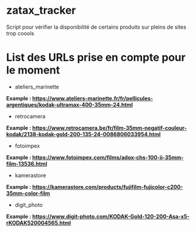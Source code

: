 # zatax_tracker

Script pour vérifier la disponibilité de certains produits sur pleins de sites trop coools

# List des URLs prise en compte pour le moment
* ateliers_marinette

**Example : https://www.ateliers-marinette.fr/fr/pellicules-argentiques/kodak-ultramax-400-35mm-24.html**


* retrocamera

**Example : https://www.retrocamera.be/fr/film-35mm-negatif-couleur-kodak/2138-kodak-gold-200-135-24-0086806033954.html**


* fotoimpex

**Example : https://www.fotoimpex.com/films/adox-chs-100-ii-35mm-film-13536.html**


* kamerastore

**Example : https://kamerastore.com/products/fujifilm-fujicolor-c200-35mm-color-film**

* digit_photo

**Example : https://www.digit-photo.com/KODAK-Gold-120-200-Asa-x5-rKODAK520004565.html**
